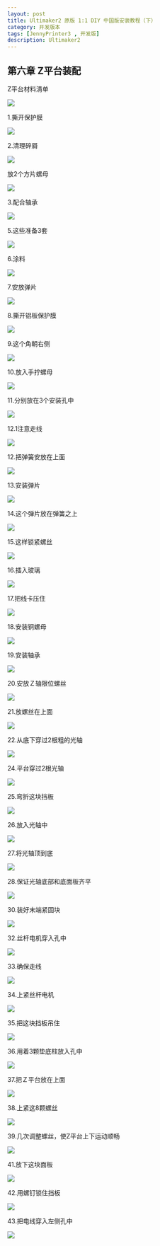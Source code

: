 ```yaml
---
layout: post
title: Ultimaker2 原版 1:1 DIY 中国版安装教程（下）
category: 开发版本
tags: [JennyPrinter3 , 开发版]
description: Ultimaker2
---
```


## 第六章 Z平台装配

Z平台材料清单

![](https://github.com/warriorlious/Ultimaker2-DIY/raw/master/%E5%AE%89%E8%A3%85/Z%E5%B9%B3%E5%8F%B0/Z%E5%B9%B3%E5%8F%B0%E6%9D%90%E6%96%99%E6%B8%85%E5%8D%95.jpg)

1.撕开保护膜

![](https://github.com/warriorlious/Ultimaker2-DIY/raw/master/%E5%AE%89%E8%A3%85/Z%E5%B9%B3%E5%8F%B0/1.%E6%92%95%E5%BC%80%E4%BF%9D%E6%8A%A4%E8%86%9C.jpg)

2.清理碎屑

![](https://github.com/warriorlious/Ultimaker2-DIY/raw/master/%E5%AE%89%E8%A3%85/Z%E5%B9%B3%E5%8F%B0/2.%E6%B8%85%E7%90%86%E7%A2%8E%E5%B1%91.jpg)

放2个方片螺母

![](https://github.com/warriorlious/Ultimaker2-DIY/raw/master/%E5%AE%89%E8%A3%85/Z%E5%B9%B3%E5%8F%B0/%E6%94%BE2%E4%B8%AA%E6%96%B9%E7%89%87%E8%9E%BA%E6%AF%8D.jpg)

3.配合轴承

![](https://github.com/warriorlious/Ultimaker2-DIY/raw/master/%E5%AE%89%E8%A3%85/Z%E5%B9%B3%E5%8F%B0/3.%E9%85%8D%E5%90%88%E8%BD%B4%E6%89%BF.jpg)

5.这些准备3套

![](https://github.com/warriorlious/Ultimaker2-DIY/raw/master/%E5%AE%89%E8%A3%85/Z%E5%B9%B3%E5%8F%B0/5.%E8%BF%99%E4%BA%9B%E5%87%86%E5%A4%873%E5%A5%97.jpg)

6.涂料

![](https://github.com/warriorlious/Ultimaker2-DIY/raw/master/%E5%AE%89%E8%A3%85/Z%E5%B9%B3%E5%8F%B0/6.%E6%B6%82%E6%96%99.jpg)

7.安放弹片

![](https://github.com/warriorlious/Ultimaker2-DIY/raw/master/%E5%AE%89%E8%A3%85/Z%E5%B9%B3%E5%8F%B0/7.%E5%AE%89%E6%94%BE%E5%BC%B9%E7%89%87.jpg)

8.撕开铝板保护膜

![](https://github.com/warriorlious/Ultimaker2-DIY/raw/master/%E5%AE%89%E8%A3%85/Z%E5%B9%B3%E5%8F%B0/8.%E6%92%95%E5%BC%80%E9%93%9D%E6%9D%BF%E4%BF%9D%E6%8A%A4%E8%86%9C.jpg)

9.这个角朝右侧

![](https://github.com/warriorlious/Ultimaker2-DIY/raw/master/%E5%AE%89%E8%A3%85/Z%E5%B9%B3%E5%8F%B0/9.%E8%BF%99%E4%B8%AA%E8%A7%92%E6%9C%9D%E5%8F%B3%E4%BE%A7.jpg)

10.放入手拧螺母

![](https://github.com/warriorlious/Ultimaker2-DIY/raw/master/%E5%AE%89%E8%A3%85/Z%E5%B9%B3%E5%8F%B0/10.%E6%94%BE%E5%85%A5%E6%89%8B%E6%8B%A7%E8%9E%BA%E6%AF%8D.jpg)

11.分别放在3个安装孔中

![](https://github.com/warriorlious/Ultimaker2-DIY/raw/master/%E5%AE%89%E8%A3%85/Z%E5%B9%B3%E5%8F%B0/11.%E5%88%86%E5%88%AB%E6%94%BE%E5%9C%A83%E4%B8%AA%E5%AE%89%E8%A3%85%E5%AD%94%E4%B8%AD.jpg)

12.1注意走线

![](https://github.com/warriorlious/Ultimaker2-DIY/raw/master/%E5%AE%89%E8%A3%85/Z%E5%B9%B3%E5%8F%B0/12.1%E6%B3%A8%E6%84%8F%E8%B5%B0%E7%BA%BF.jpg)

12.把弹簧安放在上面

![](https://github.com/warriorlious/Ultimaker2-DIY/raw/master/%E5%AE%89%E8%A3%85/Z%E5%B9%B3%E5%8F%B0/12.%E6%8A%8A%E5%BC%B9%E7%B0%A7%E5%AE%89%E6%94%BE%E5%9C%A8%E4%B8%8A%E9%9D%A2.jpg)

13.安装弹片

![](https://github.com/warriorlious/Ultimaker2-DIY/raw/master/%E5%AE%89%E8%A3%85/Z%E5%B9%B3%E5%8F%B0/13.%E5%AE%89%E8%A3%85%E5%BC%B9%E7%89%87.jpg)

14.这个弹片放在弹簧之上

![](https://github.com/warriorlious/Ultimaker2-DIY/raw/master/%E5%AE%89%E8%A3%85/Z%E5%B9%B3%E5%8F%B0/14.%E8%BF%99%E4%B8%AA%E5%BC%B9%E7%89%87%E6%94%BE%E5%9C%A8%E5%BC%B9%E7%B0%A7%E4%B9%8B%E4%B8%8A.jpg)

15.这样锁紧螺丝

![](https://github.com/warriorlious/Ultimaker2-DIY/raw/master/%E5%AE%89%E8%A3%85/Z%E5%B9%B3%E5%8F%B0/15.%E8%BF%99%E6%A0%B7%E9%94%81%E7%B4%A7%E8%9E%BA%E4%B8%9D.jpg)

16.插入玻璃

![](https://github.com/warriorlious/Ultimaker2-DIY/raw/master/%E5%AE%89%E8%A3%85/Z%E5%B9%B3%E5%8F%B0/16.%E6%8F%92%E5%85%A5%E7%8E%BB%E7%92%83.jpg)

17.把线卡压住

![](https://github.com/warriorlious/Ultimaker2-DIY/raw/master/%E5%AE%89%E8%A3%85/Z%E5%B9%B3%E5%8F%B0/17.%E6%8A%8A%E7%BA%BF%E5%8D%A1%E5%8E%8B%E4%BD%8F.jpg)

18.安装铜螺母

![](https://github.com/warriorlious/Ultimaker2-DIY/raw/master/%E5%AE%89%E8%A3%85/Z%E5%B9%B3%E5%8F%B0/18.%E5%AE%89%E8%A3%85%E9%93%9C%E8%9E%BA%E6%AF%8D.jpg)

19.安装轴承

![](https://github.com/warriorlious/Ultimaker2-DIY/raw/master/%E5%AE%89%E8%A3%85/Z%E5%B9%B3%E5%8F%B0/19.%E5%AE%89%E8%A3%85%E8%BD%B4%E6%89%BF.jpg)

20.安放Ｚ轴限位螺丝

![](https://github.com/warriorlious/Ultimaker2-DIY/raw/master/%E5%AE%89%E8%A3%85/Z%E5%B9%B3%E5%8F%B0/20.%E5%AE%89%E6%94%BE%EF%BC%BA%E8%BD%B4%E9%99%90%E4%BD%8D%E8%9E%BA%E4%B8%9D.jpg)

21.放螺丝在上面

![](https://github.com/warriorlious/Ultimaker2-DIY/raw/master/%E5%AE%89%E8%A3%85/Z%E5%B9%B3%E5%8F%B0/21.%E6%94%BE%E8%9E%BA%E4%B8%9D%E5%9C%A8%E4%B8%8A%E9%9D%A2.jpg)

22.从底下穿过2根粗的光轴

![](https://github.com/warriorlious/Ultimaker2-DIY/raw/master/%E5%AE%89%E8%A3%85/Z%E5%B9%B3%E5%8F%B0/22.%E4%BB%8E%E5%BA%95%E4%B8%8B%E7%A9%BF%E8%BF%872%E6%A0%B9%E7%B2%97%E7%9A%84%E5%85%89%E8%BD%B4.jpg)

24.平台穿过2根光轴

![](https://github.com/warriorlious/Ultimaker2-DIY/raw/master/%E5%AE%89%E8%A3%85/Z%E5%B9%B3%E5%8F%B0/24.%E5%B9%B3%E5%8F%B0%E7%A9%BF%E8%BF%872%E6%A0%B9%E5%85%89%E8%BD%B4.jpg)

25.弯折这块挡板

![](https://github.com/warriorlious/Ultimaker2-DIY/raw/master/%E5%AE%89%E8%A3%85/Z%E5%B9%B3%E5%8F%B0/25.%E5%BC%AF%E6%8A%98%E8%BF%99%E5%9D%97%E6%8C%A1%E6%9D%BF.jpg)

26.放入光轴中

![](https://github.com/warriorlious/Ultimaker2-DIY/raw/master/%E5%AE%89%E8%A3%85/Z%E5%B9%B3%E5%8F%B0/26.%E6%94%BE%E5%85%A5%E5%85%89%E8%BD%B4%E4%B8%AD.jpg)

27.将光轴顶到底

![](https://github.com/warriorlious/Ultimaker2-DIY/raw/master/%E5%AE%89%E8%A3%85/Z%E5%B9%B3%E5%8F%B0/27.%E5%B0%86%E5%85%89%E8%BD%B4%E9%A1%B6%E5%88%B0%E5%BA%95.jpg)

28.保证光轴底部和底面板齐平

![](https://github.com/warriorlious/Ultimaker2-DIY/raw/master/%E5%AE%89%E8%A3%85/Z%E5%B9%B3%E5%8F%B0/28.%E4%BF%9D%E8%AF%81%E5%85%89%E8%BD%B4%E5%BA%95%E9%83%A8%E5%92%8C%E5%BA%95%E9%9D%A2%E6%9D%BF%E9%BD%90%E5%B9%B3.jpg)

30.装好末端紧固块

![](https://github.com/warriorlious/Ultimaker2-DIY/raw/master/%E5%AE%89%E8%A3%85/Z%E5%B9%B3%E5%8F%B0/30.%E8%A3%85%E5%A5%BD%E6%9C%AB%E7%AB%AF%E7%B4%A7%E5%9B%BA%E5%9D%97.jpg)

32.丝杆电机穿入孔中

![](https://github.com/warriorlious/Ultimaker2-DIY/raw/master/%E5%AE%89%E8%A3%85/Z%E5%B9%B3%E5%8F%B0/33.%E7%A1%AE%E4%BF%9D%E8%B5%B0%E7%BA%BF.jpg)

33.确保走线

![](https://github.com/warriorlious/Ultimaker2-DIY/raw/master/%E5%AE%89%E8%A3%85/Z%E5%B9%B3%E5%8F%B0/32.%E4%B8%9D%E6%9D%86%E7%94%B5%E6%9C%BA%E7%A9%BF%E5%85%A5%E5%AD%94%E4%B8%AD.jpg)

34.上紧丝杆电机

![](https://github.com/warriorlious/Ultimaker2-DIY/raw/master/%E5%AE%89%E8%A3%85/Z%E5%B9%B3%E5%8F%B0/34.%E4%B8%8A%E7%B4%A7%E4%B8%9D%E6%9D%86%E7%94%B5%E6%9C%BA.jpg)

35.把这块挡板吊住

![](https://github.com/warriorlious/Ultimaker2-DIY/raw/master/%E5%AE%89%E8%A3%85/Z%E5%B9%B3%E5%8F%B0/35.%E6%8A%8A%E8%BF%99%E5%9D%97%E6%8C%A1%E6%9D%BF%E5%90%8A%E4%BD%8F.jpg)

36.用着3颗垫底柱放入孔中

![](https://github.com/warriorlious/Ultimaker2-DIY/raw/master/%E5%AE%89%E8%A3%85/Z%E5%B9%B3%E5%8F%B0/36.%E7%94%A8%E7%9D%803%E9%A2%97%E5%9E%AB%E5%BA%95%E6%9F%B1%E6%94%BE%E5%85%A5%E5%AD%94%E4%B8%AD.jpg)

37.把Ｚ平台放在上面

![](https://github.com/warriorlious/Ultimaker2-DIY/raw/master/%E5%AE%89%E8%A3%85/Z%E5%B9%B3%E5%8F%B0/37.%E6%8A%8A%EF%BC%BA%E5%B9%B3%E5%8F%B0%E6%94%BE%E5%9C%A8%E4%B8%8A%E9%9D%A2.jpg)

38.上紧这8颗螺丝

![](https://github.com/warriorlious/Ultimaker2-DIY/raw/master/%E5%AE%89%E8%A3%85/Z%E5%B9%B3%E5%8F%B0/38.%E4%B8%8A%E7%B4%A7%E8%BF%998%E9%A2%97%E8%9E%BA%E4%B8%9D.jpg)

39.几次调整螺丝，使Z平台上下运动顺畅

![](https://github.com/warriorlious/Ultimaker2-DIY/raw/master/%E5%AE%89%E8%A3%85/Z%E5%B9%B3%E5%8F%B0/39.%E5%87%A0%E6%AC%A1%E8%B0%83%E6%95%B4%E8%9E%BA%E4%B8%9D%EF%BC%8C%E4%BD%BFZ%E5%B9%B3%E5%8F%B0%E4%B8%8A%E4%B8%8B%E8%BF%90%E5%8A%A8%E9%A1%BA%E7%95%85.jpg)

41.放下这块面板

![](https://github.com/warriorlious/Ultimaker2-DIY/raw/master/%E5%AE%89%E8%A3%85/Z%E5%B9%B3%E5%8F%B0/41.%E6%94%BE%E4%B8%8B%E8%BF%99%E5%9D%97%E9%9D%A2%E6%9D%BF.jpg)

42.用螺钉锁住挡板

![](https://github.com/warriorlious/Ultimaker2-DIY/raw/master/%E5%AE%89%E8%A3%85/Z%E5%B9%B3%E5%8F%B0/42.%E7%94%A8%E8%9E%BA%E9%92%89%E9%94%81%E4%BD%8F%E6%8C%A1%E6%9D%BF.jpg)

43.把电线穿入左侧孔中

![](https://github.com/warriorlious/Ultimaker2-DIY/raw/master/%E5%AE%89%E8%A3%85/Z%E5%B9%B3%E5%8F%B0/43.%E6%8A%8A%E7%94%B5%E7%BA%BF%E7%A9%BF%E5%85%A5%E5%B7%A6%E4%BE%A7%E5%AD%94%E4%B8%AD.jpg)





